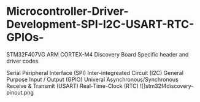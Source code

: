# Microcontroller-Driver-Development-SPI-I2C-USART-RTC-GPIOs-

STM32F407VG ARM CORTEX-M4 Discovery Board Specific header and driver codes.

Serial Peripheral Interface (SPI)
Inter-integreated Circuit (I2C)
General Purpose Input / Output (GPIO)
Univeral Asynchronous/Synchronous Receive & Transmit (USART)
Real-Time-Clock (RTC)
![]stm32f4discovery-pinout.png
